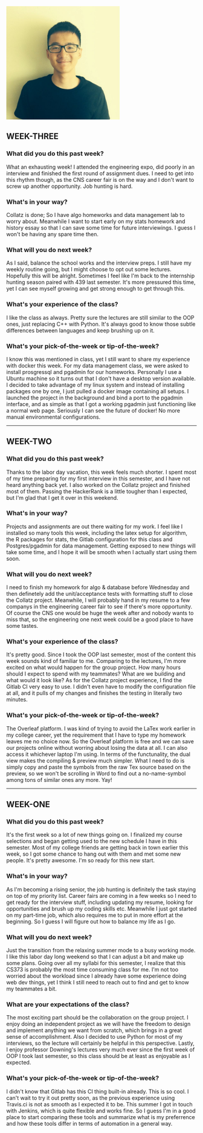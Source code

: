 <img src="headshot.jpg" height="300px" width="300px" />

## WEEK-THREE

### What did you do this past week?

What an exhausting week! I attended the engineering expo, did poorly in an interview and finished the first round of assignment dues. I need to get into this rhythm though, as the CNS career fair is on the way and I don't want to screw up another opportunity. Job hunting is hard.

### What's in your way?

Collatz is done; So I have algo homeworks and data management lab to worry about. Meanwhile I want to start early on my stats homework and history essay so that I can save some time for future interviewings. I guess I won't be having any spare time then.

### What will you do next week?

As I said, balance the school works and the interview preps. I still have my weekly routine going, but I might choose to opt out some lectures. Hopefully this will be alright. Sometimes I feel like I'm back to the internship hunting season paired with 439 last semester. It's more pressured this time, yet I can see myself growing and get strong enough to get through this.

### What's your experience of the class?

I like the class as always. Pretty sure the lectures are still similar to the OOP ones, just replacing C++ with Python. It's always good to know those subtle differences between languages and keep brushing up on it. 

### What's your pick-of-the-week or tip-of-the-week?

I know this was mentioned in class, yet I still want to share my experience with docker this week. For my data management class, we were asked to install prosgressql and pgadmin for our homeworks. Personally I use a Ubuntu machine so it turns out that I don't have a desktop version available. I decided to take advantage of my linux system and instead of installing packages one by one, I just pulled a docker image containing all setups. I launched the project in the background and bind a port to the pgadmin interface, and as simple as that I got a working pgadmin just functioning like a normal web page. Seriously I can see the future of docker! No more manual environmental configurations. 

-------------------------------------------------------------------------------------------------------------- 


## WEEK-TWO

### What did you do this past week?

Thanks to the labor day vacation, this week feels much shorter. I spent most of my time preparing for my first interview in this semester, and I have not heard anything back yet. I also worked on the Collatz project and finished most of them. Passing the HackerRank is a little tougher than I expected, but I'm glad that I get it over in this weekend.

### What's in your way?

Projects and assignments are out there waiting for my work. I feel like I installed so many tools this week, including the latex setup for algorithm, the R packages for stats, the Gitlab configuration for this class and Postgres/pgadmin for data management. Getting exposed to new things will take some time, and I hope it will be smooth when I actually start using them soon.

### What will you do next week?

I need to finish my homework for algo & database before Wednesday and then definetely add the unit/acceptance tests with formatting stuff to close the Collatz project. Meanwhile, I will probably hand in my resume to a few companys in the engineering career fair to see if there's more opportunity. Of course the CNS one would be huge the week after and nobody wants to miss that, so the engineering one next week could be a good place to have some tastes.

### What's your experience of the class?

It's pretty good. Since I took the OOP last semester, most of the content this week sounds kind of familiar to me. Comparing to the lectures, I'm more excited on what would happen for the group project. How many hours should I expect to spend with my teammates? What are we building and what would it look like? As for the Collatz project experience, I find the Gitlab CI very easy to use. I didn't even have to modify the configuration file at all, and it pulls of my changes and finishes the testing in literally two minutes.   

### What's your pick-of-the-week or tip-of-the-week?

The Overleaf platform. I was kind of trying to avoid the LaTex work earlier in my college career, yet the requirement that I have to type my homework leaves me no choice now. So the Overleaf platform is free and we can save our projects online without worring about losing the data at all. I can also access it whichever laptop I'm using. In terms of the functunality, the dual view makes the compiling & preview much simpler. What I need to do is simply copy and paste the symbols from the raw Tex source based on the preview, so we won't be scrolling in Word to find out a no-name-symbol among tons of similar ones any more. Yay!

--------------------------------------------------------------------------------------------------------------  

## WEEK-ONE

### What did you do this past week?

It's the first week so a lot of new things going on. I finalized my course selections and began getting used to the new schedule I have in this semester. Most of my college friends are getting back in town earlier this week, so I got some chance to hang out with them and met some new people. It's pretty awesome. I'm so ready for this new start.

### What's in your way?

As I'm becoming a rising senior, the job hunting is definitely the task staying on top of my priority list. Career fairs are coming in a few weeks so I need to get ready for the interview stuff, including updating my resume, looking for opportunities and brush up my coding skills etc. Meanwhile I just got started on my part-time job, which also requires me to put in more effort at the beginning. So I guess I will figure out how to balance my life as I go.

### What will you do next week?

Just the transition from the relaxing summer mode to a busy working mode. I like this labor day long weekend so that I can adjust a bit and make up some plans. Going over all my syllabi for this semester, I realize that this CS373 is probably the most time consuming class for me. I'm not too worried about the workload since I already have some experience doing web dev things, yet I think I still need to reach out to find and get to know my teammates a bit.

### What are your expectations of the class?

The most exciting part should be the collaboration on the group project. I enjoy doing an independent project as we will have the freedom to design and implement anything we want from scratch, which brings in a great sense of accomplishment. Also I decided to use Python for most of my interviews, so the lecture will certainly be helpful in this perspective. Lastly, I enjoy professor Downing's lectures very much ever since the first week of OOP I took last semester, so this class should be at least as enjoyable as I expected.   

### What's your pick-of-the-week or tip-of-the-week?

I didn't know that Gitlab has this CI thing built-in already. This is so cool. I can't wait to try it out pretty soon, as the previous experience using Travis.ci is not as smooth as I expected it to be. This summer I got in touch with Jenkins, which is quite flexible and works fine. So I guess I'm in a good place to start comparing these tools and summarize what is my preferrence and how these tools differ in terms of automation in a general way.   

